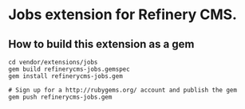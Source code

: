 # Jobs extension for Refinery CMS.

## How to build this extension as a gem

    cd vendor/extensions/jobs
    gem build refinerycms-jobs.gemspec
    gem install refinerycms-jobs.gem

    # Sign up for a http://rubygems.org/ account and publish the gem
    gem push refinerycms-jobs.gem
